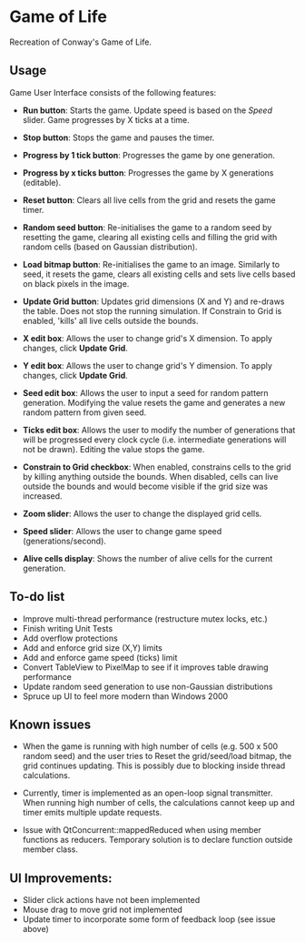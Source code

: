 # Game of Life
Recreation of Conway's Game of Life.

## Usage

Game User Interface consists of the following features:

* **Run button**: Starts the game. Update speed is based on the *Speed* slider. Game progresses by X ticks at a time.

* **Stop button**: Stops the game and pauses the timer.

* **Progress by 1 tick button**: Progresses the game by one generation.

* **Progress by x ticks button**: Progresses the game by X generations (editable).

* **Reset button**: Clears all live cells from the grid and resets the game timer.

* **Random seed button**: Re-initialises the game to a random seed by resetting the game, clearing all existing cells and filling the grid with random cells (based on Gaussian distribution).

* **Load bitmap button**: Re-initialises the game to an image. Similarly to seed, it resets the game, clears all existing cells and sets live cells based on black pixels in the image.

* **Update Grid button**: Updates grid dimensions (X and Y) and re-draws the table. Does not stop the running simulation. If Constrain to Grid is enabled, 'kills' all live cells outside the bounds.

* **X edit box**: Allows the user to change grid's X dimension. To apply changes, click **Update Grid**.

* **Y edit box**: Allows the user to change grid's Y dimension. To apply changes, click **Update Grid**.

* **Seed edit box**: Allows the user to input a seed for random pattern generation. Modifying the value resets the game and generates a new random pattern from given seed.

* **Ticks edit box**: Allows the user to modify the number of generations that will be progressed every clock cycle (i.e. intermediate generations will not be drawn). Editing the value stops the game.

* **Constrain to Grid checkbox**: When enabled, constrains cells to the grid by killing anything outside the bounds. When disabled, cells can live outside the bounds and would become visible if the grid size was increased.

* **Zoom slider**: Allows the user to change the displayed grid cells.

* **Speed slider**: Allows the user to change game speed (generations/second).

* **Alive cells display**: Shows the number of alive cells for the current generation.


## To-do list
* Improve multi-thread performance (restructure mutex locks, etc.)
* Finish writing Unit Tests
* Add overflow protections
* Add and enforce grid size (X,Y) limits
* Add and enforce game speed (ticks) limit
* Convert TableView to PixelMap to see if it improves table drawing performance
* Update random seed generation to use non-Gaussian distributions
* Spruce up UI to feel more modern than Windows 2000

## Known issues
* When the game is running with high number of cells (e.g. 500 x 500 random seed) and the user tries to Reset the grid/seed/load bitmap, the grid continues updating. This is possibly due to blocking inside thread calculations.

* Currently, timer is implemented as an open-loop signal transmitter. When running high number of cells, the calculations cannot keep up and timer emits multiple update requests. 

* Issue with QtConcurrent::mappedReduced when using member functions as reducers. Temporary solution is to declare function outside member class.

## UI Improvements:
* Slider click actions have not been implemented
* Mouse drag to move grid not implemented
* Update timer to incorporate some form of feedback loop (see issue above)
